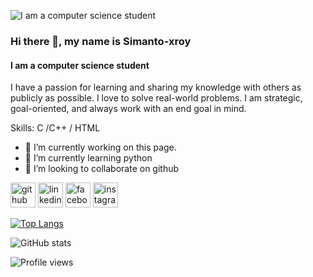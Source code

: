 ![I am a computer science student](https://scontent.fdac7-1.fna.fbcdn.net/v/t39.30808-6/359836043_3211204119177304_6812515439642731633_n.jpg?_nc_cat=104&ccb=1-7&_nc_sid=5f2048&_nc_eui2=AeHQDD7Gc0dhoZn9ltk9gSM6p2fj75-2_cCnZ-Pvn7b9wJgmAUmQF7eP6NENIrYvHO3C3K0Hkg1PAWW2hQkuIX6x&_nc_ohc=2U7j2UUJMT4AX_lR_10&_nc_ht=scontent.fdac7-1.fna&oh=00_AfCM4ppSpgmZy5JR6MabxYEW0cq9uVL0GHPYf7Ca0CqNSw&oe=6554C15D)

### Hi there 👋, my name is Simanto-xroy
#### I am a computer science student

 I have a passion for learning and sharing my knowledge with others as publicly as possible. I love to solve real-world problems. I am strategic, goal-oriented, and always work with an end goal in mind.

Skills: C /C++ / HTML

- 🔭 I’m currently working on this page. 
- 🌱 I’m currently learning python 
- 👯 I’m looking to collaborate on github 


[<img src='https://cdn.jsdelivr.net/npm/simple-icons@3.0.1/icons/github.svg' alt='github' height='40'>](https://github.com/https://github.com/Simanto-xroy)  [<img src='https://cdn.jsdelivr.net/npm/simple-icons@3.0.1/icons/linkedin.svg' alt='linkedin' height='40'>](https://www.linkedin.com/in/https://www.linkedin.com/in/simanto-roy-74326729b//)  [<img src='https://cdn.jsdelivr.net/npm/simple-icons@3.0.1/icons/facebook.svg' alt='facebook' height='40'>](https://www.facebook.com/www.facebook.com/Simanto.kroy)  [<img src='https://cdn.jsdelivr.net/npm/simple-icons@3.0.1/icons/instagram.svg' alt='instagram' height='40'>](https://www.instagram.com/https://www.instagram.com/yaa.its_simanto10/)  

[![Top Langs](https://github-readme-stats.vercel.app/api/top-langs/?username=https://github.com/Simanto-xroy)](https://github.com/anuraghazra/github-readme-stats)

![GitHub stats](https://github-readme-stats.vercel.app/api?username=https://github.com/Simanto-xroy&show_icons=true)  

![Profile views](https://gpvc.arturio.dev/https://github.com/Simanto-xroy)  
